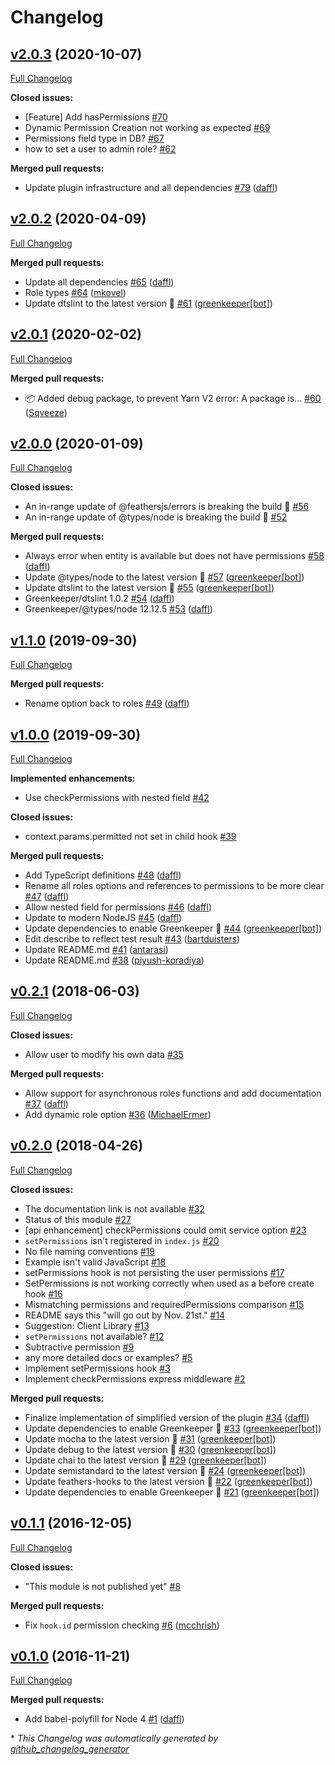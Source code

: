 # Changelog

## [v2.0.3](https://github.com/feathersjs-ecosystem/feathers-permissions/tree/v2.0.3) (2020-10-07)

[Full Changelog](https://github.com/feathersjs-ecosystem/feathers-permissions/compare/v2.0.2...v2.0.3)

**Closed issues:**

- \[Feature\] Add hasPermissions [\#70](https://github.com/feathersjs-ecosystem/feathers-permissions/issues/70)
- Dynamic Permission Creation not working as expected [\#69](https://github.com/feathersjs-ecosystem/feathers-permissions/issues/69)
- Permissions field type in DB? [\#67](https://github.com/feathersjs-ecosystem/feathers-permissions/issues/67)
- how to set a user to admin  role? [\#62](https://github.com/feathersjs-ecosystem/feathers-permissions/issues/62)

**Merged pull requests:**

- Update plugin infrastructure and all dependencies [\#79](https://github.com/feathersjs-ecosystem/feathers-permissions/pull/79) ([daffl](https://github.com/daffl))

## [v2.0.2](https://github.com/feathersjs-ecosystem/feathers-permissions/tree/v2.0.2) (2020-04-09)

[Full Changelog](https://github.com/feathersjs-ecosystem/feathers-permissions/compare/v2.0.1...v2.0.2)

**Merged pull requests:**

- Update all dependencies [\#65](https://github.com/feathersjs-ecosystem/feathers-permissions/pull/65) ([daffl](https://github.com/daffl))
- Role types [\#64](https://github.com/feathersjs-ecosystem/feathers-permissions/pull/64) ([mkovel](https://github.com/mkovel))
- Update dtslint to the latest version 🚀 [\#61](https://github.com/feathersjs-ecosystem/feathers-permissions/pull/61) ([greenkeeper[bot]](https://github.com/apps/greenkeeper))

## [v2.0.1](https://github.com/feathersjs-ecosystem/feathers-permissions/tree/v2.0.1) (2020-02-02)

[Full Changelog](https://github.com/feathersjs-ecosystem/feathers-permissions/compare/v2.0.0...v2.0.1)

**Merged pull requests:**

- :package: Added debug package, to prevent Yarn V2 error: A package is… [\#60](https://github.com/feathersjs-ecosystem/feathers-permissions/pull/60) ([Sqveeze](https://github.com/Sqveeze))

## [v2.0.0](https://github.com/feathersjs-ecosystem/feathers-permissions/tree/v2.0.0) (2020-01-09)

[Full Changelog](https://github.com/feathersjs-ecosystem/feathers-permissions/compare/v1.1.0...v2.0.0)

**Closed issues:**

- An in-range update of @feathersjs/errors is breaking the build 🚨 [\#56](https://github.com/feathersjs-ecosystem/feathers-permissions/issues/56)
- An in-range update of @types/node is breaking the build 🚨 [\#52](https://github.com/feathersjs-ecosystem/feathers-permissions/issues/52)

**Merged pull requests:**

- Always error when entity is available but does not have permissions [\#58](https://github.com/feathersjs-ecosystem/feathers-permissions/pull/58) ([daffl](https://github.com/daffl))
- Update @types/node to the latest version 🚀 [\#57](https://github.com/feathersjs-ecosystem/feathers-permissions/pull/57) ([greenkeeper[bot]](https://github.com/apps/greenkeeper))
- Update dtslint to the latest version 🚀 [\#55](https://github.com/feathersjs-ecosystem/feathers-permissions/pull/55) ([greenkeeper[bot]](https://github.com/apps/greenkeeper))
- Greenkeeper/dtslint 1.0.2 [\#54](https://github.com/feathersjs-ecosystem/feathers-permissions/pull/54) ([daffl](https://github.com/daffl))
- Greenkeeper/@types/node 12.12.5 [\#53](https://github.com/feathersjs-ecosystem/feathers-permissions/pull/53) ([daffl](https://github.com/daffl))

## [v1.1.0](https://github.com/feathersjs-ecosystem/feathers-permissions/tree/v1.1.0) (2019-09-30)

[Full Changelog](https://github.com/feathersjs-ecosystem/feathers-permissions/compare/v1.0.0...v1.1.0)

**Merged pull requests:**

- Rename option back to roles [\#49](https://github.com/feathersjs-ecosystem/feathers-permissions/pull/49) ([daffl](https://github.com/daffl))

## [v1.0.0](https://github.com/feathersjs-ecosystem/feathers-permissions/tree/v1.0.0) (2019-09-30)

[Full Changelog](https://github.com/feathersjs-ecosystem/feathers-permissions/compare/v0.2.1...v1.0.0)

**Implemented enhancements:**

- Use checkPermissions with nested field [\#42](https://github.com/feathersjs-ecosystem/feathers-permissions/issues/42)

**Closed issues:**

- context.params.permitted not set in child hook  [\#39](https://github.com/feathersjs-ecosystem/feathers-permissions/issues/39)

**Merged pull requests:**

- Add TypeScript definitions [\#48](https://github.com/feathersjs-ecosystem/feathers-permissions/pull/48) ([daffl](https://github.com/daffl))
- Rename all roles options and references to permissions to be more clear [\#47](https://github.com/feathersjs-ecosystem/feathers-permissions/pull/47) ([daffl](https://github.com/daffl))
- Allow nested field for permissions [\#46](https://github.com/feathersjs-ecosystem/feathers-permissions/pull/46) ([daffl](https://github.com/daffl))
- Update to modern NodeJS [\#45](https://github.com/feathersjs-ecosystem/feathers-permissions/pull/45) ([daffl](https://github.com/daffl))
- Update dependencies to enable Greenkeeper 🌴 [\#44](https://github.com/feathersjs-ecosystem/feathers-permissions/pull/44) ([greenkeeper[bot]](https://github.com/apps/greenkeeper))
- Edit describe to reflect test result [\#43](https://github.com/feathersjs-ecosystem/feathers-permissions/pull/43) ([bartduisters](https://github.com/bartduisters))
- Update README.md [\#41](https://github.com/feathersjs-ecosystem/feathers-permissions/pull/41) ([antarasi](https://github.com/antarasi))
- Update README.md [\#38](https://github.com/feathersjs-ecosystem/feathers-permissions/pull/38) ([piyush-koradiya](https://github.com/piyush-koradiya))

## [v0.2.1](https://github.com/feathersjs-ecosystem/feathers-permissions/tree/v0.2.1) (2018-06-03)

[Full Changelog](https://github.com/feathersjs-ecosystem/feathers-permissions/compare/v0.2.0...v0.2.1)

**Closed issues:**

- Allow user to modify his own data [\#35](https://github.com/feathersjs-ecosystem/feathers-permissions/issues/35)

**Merged pull requests:**

- Allow support for asynchronous roles functions and add documentation [\#37](https://github.com/feathersjs-ecosystem/feathers-permissions/pull/37) ([daffl](https://github.com/daffl))
- Add dynamic role option [\#36](https://github.com/feathersjs-ecosystem/feathers-permissions/pull/36) ([MichaelErmer](https://github.com/MichaelErmer))

## [v0.2.0](https://github.com/feathersjs-ecosystem/feathers-permissions/tree/v0.2.0) (2018-04-26)

[Full Changelog](https://github.com/feathersjs-ecosystem/feathers-permissions/compare/v0.1.1...v0.2.0)

**Closed issues:**

-  The documentation link is not available [\#32](https://github.com/feathersjs-ecosystem/feathers-permissions/issues/32)
- Status of this module [\#27](https://github.com/feathersjs-ecosystem/feathers-permissions/issues/27)
- \[api enhancement\] checkPermissions could omit service option [\#23](https://github.com/feathersjs-ecosystem/feathers-permissions/issues/23)
- `setPermissions` isn't registered  in `index.js` [\#20](https://github.com/feathersjs-ecosystem/feathers-permissions/issues/20)
- No file naming conventions [\#19](https://github.com/feathersjs-ecosystem/feathers-permissions/issues/19)
- Example isn't valid JavaScript [\#18](https://github.com/feathersjs-ecosystem/feathers-permissions/issues/18)
- setPermissions hook is not persisting the user permissions [\#17](https://github.com/feathersjs-ecosystem/feathers-permissions/issues/17)
- SetPermissions is not working correctly when used as a before create hook [\#16](https://github.com/feathersjs-ecosystem/feathers-permissions/issues/16)
- Mismatching permissions and requiredPermissions comparison [\#15](https://github.com/feathersjs-ecosystem/feathers-permissions/issues/15)
- README says this "will go out by Nov. 21st." [\#14](https://github.com/feathersjs-ecosystem/feathers-permissions/issues/14)
- Suggestion: Client Library [\#13](https://github.com/feathersjs-ecosystem/feathers-permissions/issues/13)
- `setPermissions` not available? [\#12](https://github.com/feathersjs-ecosystem/feathers-permissions/issues/12)
- Subtractive permission [\#9](https://github.com/feathersjs-ecosystem/feathers-permissions/issues/9)
- any more detailed docs or examples? [\#5](https://github.com/feathersjs-ecosystem/feathers-permissions/issues/5)
- Implement setPermissions hook [\#3](https://github.com/feathersjs-ecosystem/feathers-permissions/issues/3)
- Implement checkPermissions express middleware [\#2](https://github.com/feathersjs-ecosystem/feathers-permissions/issues/2)

**Merged pull requests:**

- Finalize implementation of simplified version of the plugin [\#34](https://github.com/feathersjs-ecosystem/feathers-permissions/pull/34) ([daffl](https://github.com/daffl))
- Update dependencies to enable Greenkeeper 🌴 [\#33](https://github.com/feathersjs-ecosystem/feathers-permissions/pull/33) ([greenkeeper[bot]](https://github.com/apps/greenkeeper))
- Update mocha to the latest version 🚀 [\#31](https://github.com/feathersjs-ecosystem/feathers-permissions/pull/31) ([greenkeeper[bot]](https://github.com/apps/greenkeeper))
- Update debug to the latest version 🚀 [\#30](https://github.com/feathersjs-ecosystem/feathers-permissions/pull/30) ([greenkeeper[bot]](https://github.com/apps/greenkeeper))
- Update chai to the latest version 🚀 [\#29](https://github.com/feathersjs-ecosystem/feathers-permissions/pull/29) ([greenkeeper[bot]](https://github.com/apps/greenkeeper))
- Update semistandard to the latest version 🚀 [\#24](https://github.com/feathersjs-ecosystem/feathers-permissions/pull/24) ([greenkeeper[bot]](https://github.com/apps/greenkeeper))
- Update feathers-hooks to the latest version 🚀 [\#22](https://github.com/feathersjs-ecosystem/feathers-permissions/pull/22) ([greenkeeper[bot]](https://github.com/apps/greenkeeper))
- Update dependencies to enable Greenkeeper 🌴 [\#21](https://github.com/feathersjs-ecosystem/feathers-permissions/pull/21) ([greenkeeper[bot]](https://github.com/apps/greenkeeper))

## [v0.1.1](https://github.com/feathersjs-ecosystem/feathers-permissions/tree/v0.1.1) (2016-12-05)

[Full Changelog](https://github.com/feathersjs-ecosystem/feathers-permissions/compare/v0.1.0...v0.1.1)

**Closed issues:**

- "This module is not published yet" [\#8](https://github.com/feathersjs-ecosystem/feathers-permissions/issues/8)

**Merged pull requests:**

- Fix `hook.id` permission checking [\#6](https://github.com/feathersjs-ecosystem/feathers-permissions/pull/6) ([mcchrish](https://github.com/mcchrish))

## [v0.1.0](https://github.com/feathersjs-ecosystem/feathers-permissions/tree/v0.1.0) (2016-11-21)

[Full Changelog](https://github.com/feathersjs-ecosystem/feathers-permissions/compare/9774378d531bb34cb6a73d6ae4414306da64d5e0...v0.1.0)

**Merged pull requests:**

- Add babel-polyfill for Node 4 [\#1](https://github.com/feathersjs-ecosystem/feathers-permissions/pull/1) ([daffl](https://github.com/daffl))



\* *This Changelog was automatically generated by [github_changelog_generator](https://github.com/github-changelog-generator/github-changelog-generator)*
